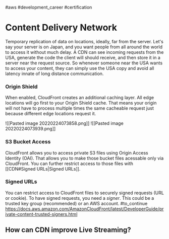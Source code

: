 #aws #development_career #certification 

# Content Delivery Network
Temporary replication of data on locations, ideally, far from the server. Let's say your server is on Japan, and you want people from all around the world to access it without much delay. A CDN can see incoming requests from the USA, generate the code the client will should receive, and then store it in a server near the request source. So whenever someone near the USA wants to access your content, they can simply use the USA copy and avoid all latency innate of long distance communication.

### Origin Shield
When enabled, CloudFront creates an additional caching layer. All edge locations will go first to your Origin Shield cache. That means your origin will not have to process multiple times the same cacheable request just because different edge locations request it.

![[Pasted image 20220224073858.png]]
![[Pasted image 20220224073939.png]]

### S3 Bucket Access
CloudFront allows you to access private S3 files using Origin Access Identity (OAI). That allows you to make those bucket files acessable only via CloudFront. You can further restrict access to those files with [[CDN#Signed URLs|Signed URLs]].
### Signed URLs
You can restrict access to CloudFront files to securely signed requests (URL or cookie). To have signed requests, you need a *signer*. This could be a trusted key group (recommended) or an AWS account.
#to_continue
https://docs.aws.amazon.com/AmazonCloudFront/latest/DeveloperGuide/private-content-trusted-signers.html
## How can CDN improve Live Streaming?